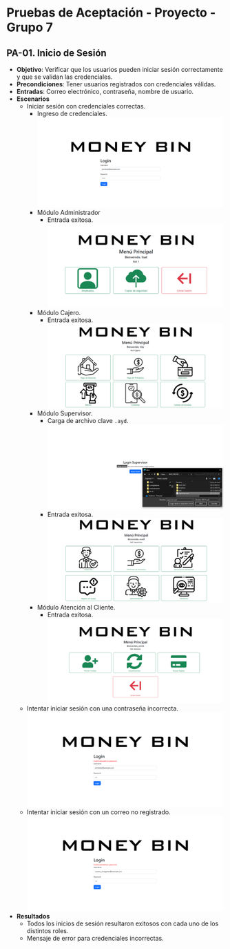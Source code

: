 # Pruebas de Aceptación - Proyecto - Grupo 7

## PA-01. Inicio de Sesión
* **Objetivo**: Verificar que los usuarios pueden iniciar sesión correctamente y que se validan las credenciales.
* **Precondiciones**: Tener usuarios registrados con credenciales válidas.
* **Entradas**: Correo electrónico, contraseña, nombre de usuario.
* **Escenarios**
    - Iniciar sesión con credenciales correctas.
        - Ingreso de credenciales.  
            ![PA-01](./PA-01/1.png)
        - Módulo Administrador
            - Entrada exitosa.  
                ![PA-01](./PA-01/2.png)
        - Módulo Cajero.  
            - Entrada exitosa.  
                ![PA-01](./PA-01/3.png)
        - Módulo Supervisor.  
            - Carga de archivo clave `.ayd`.  
                ![PA-01](./PA-01/4.png)
            - Entrada exitosa.  
                ![PA-01](./PA-01/5.png)
        - Módulo Atención al Cliente.  
            - Entrada exitosa.  
                ![PA-01](./PA-01/6.png)
    - Intentar iniciar sesión con una contraseña incorrecta.
        ![PA-01](./PA-01/7.png)
    - Intentar iniciar sesión con un correo no registrado.
        ![PA-01](./PA-01/8.png)
* **Resultados**
    - Todos los inicios de sesión resultaron exitosos con cada uno de los distintos roles.
    - Mensaje de error para credenciales incorrectas.